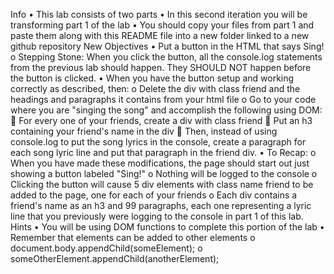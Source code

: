 Info
•	This lab consists of two parts
•	In this second iteration you will be transforming part 1 of the lab
•	You should copy your files from part 1 and paste them along with this README file into a new folder linked to a new github repository
New Objectives
•	Put a button in the HTML that says Sing!
    o	Stepping Stone: When you click the button, all the console.log statements from the previous lab should happen. They SHOULD NOT happen before the button is clicked.
•	When you have the button setup and working correctly as described, then:
    o	Delete the div with class friend and the headings and paragraphs it contains from your html file
    o	Go to your code where you are "singing the song" and accomplish the following using DOM:
        	For every one of your friends, create a div with class friend
        	Put an h3 containing your friend's name in the div
        	Then, instead of using console.log to put the song lyrics in the console, create a paragraph for each song lyric line and put that paragraph in the friend div.
•	To Recap:
    o	When you have made these modifications, the page should start out just showing a button labeled "Sing!"
    o	Nothing will be logged to the console
    o	Clicking the button will cause 5 div elements with class name friend to be added to the page, one for each of your friends
    o	Each div contains a friend's name as an h3 and 99 paragraphs, each one representing a lyric line that you previously were logging to the console in part 1 of this lab.
Hints
    •	You will be using DOM functions to complete this portion of the lab
    •	Remember that elements can be added to other elements
        o	document.body.appendChild(someElement);
        o	someOtherElement.appendChild(anotherElement);
